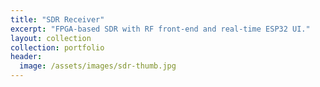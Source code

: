```yaml
---
title: "SDR Receiver"
excerpt: "FPGA-based SDR with RF front-end and real-time ESP32 UI."
layout: collection
collection: portfolio
header:
  image: /assets/images/sdr-thumb.jpg
---
```



